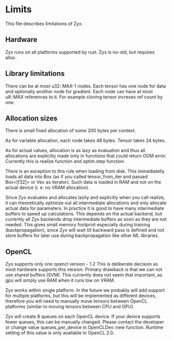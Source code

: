 # Limits

This file describes limitations of Zyx.

## Hardware

Zyx runs on all platforms supported by rust. Zyx is no-std, but requires alloc.

## Library limitations

There can be at most u32::MAX-1 nodes. Each tensor has one node for data and optionally another node for gradient.
Each node can have at most u8::MAX references to it. For example cloning tensor increses ref count by one.

## Allocation sizes

There is small fixed allocation of some 200 bytes per context.

As for variable allocation, each node takes 48 bytes. Tensor takes 24 bytes.

As for actual values, allocation is as lazy as evaluation and thus all allocations are explicitly made only in functions that could return OOM error.
Currently this is realize function and optim.step function.

There is an exception to this rule when loading from disk. This immediatelly loads all data into Box (as if you called tensor_from_iter and passed Box<[f32]> or Vec<f32> as iterator).
Such data is loaded in RAM and not on the actual device (i. e. no VRAM allocation).

Since Zyx evaluates and allocates lazily and explicitly when you call realize, it can theoretically optimize out all intermediate allocations and only allocate actual data for parameters.
In practice it is good to have many intermediate buffers to speed up calculations. This depends on the actual backend, but currently all Zyx backends drop intermediate buffers as soon as they are not needed.
This gives small memory footprint especially during training (backpropagation), since Zyx will wait till backward pass is defined and not store buffers for later use during backpropagation like other ML libraries.

## OpenCL

Zyx supports only one opencl version - 1.2
This is deliberate decision as most hardware supports this version.
Primary drawback is that we can not use shared buffers (SVM). This currently does not seem that important, as gpu will simply use RAM when it runs low on VRAM.

Zyx works within single platform. In the future we probably will add support for multiple platforms, but this will be implemented as different
devices, therefore you will need to manually move tensors between OpenCL platforms (similar to moving tensors between CPU and GPU).

Zyx will create 8 queues on each OpenCL device. If your device supports fewer queues, this can be manually changed. Please contact the developer or change value queues_per_device in OpenCLDev::new function.
Runtime setting of this value is only available in OpenCL 2.0.
